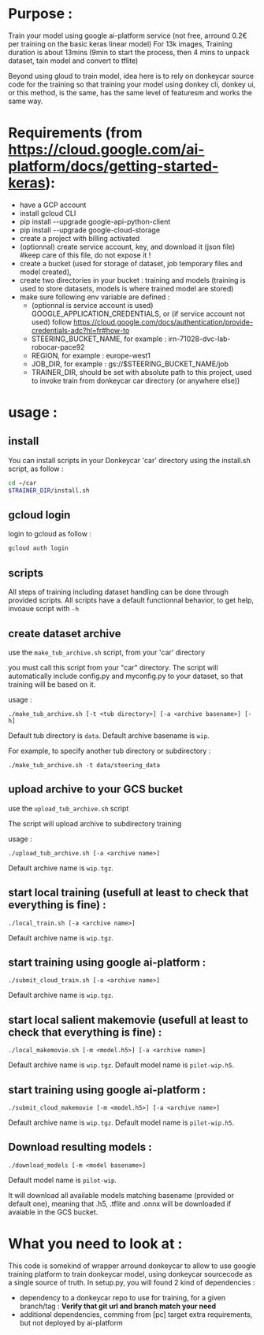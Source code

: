 # Purpose :
Train your model using google ai-platform service (not free, arround 0.2€ per training on the basic keras linear model)
For 13k images, Training duration is about 13mins (9min to start the process, then 4 mins to unpack dataset, tain model and convert to tflite)

Beyond using gloud to train model, idea here is to rely on donkeycar source code for the training so that training your model using donkey cli, donkey ui, or this method, is the same, has the same level of featuresm and works the same way.

# Requirements (from https://cloud.google.com/ai-platform/docs/getting-started-keras):
- have a GCP account 
- install gcloud CLI
- pip install --upgrade google-api-python-client
- pip install --upgrade google-cloud-storage
- create a project with billing activated
- (optionnal) create service account, key, and download it (json file) #keep care of this file, do not expose it !
- create a bucket (used for storage of dataset, job temporary files and model created),
- create two directories in your bucket : training and models (training is used to store datasets, models is where trained model are stored)
- make sure following env variable are defined :
    - (optionnal is service account is used) GOOGLE_APPLICATION_CREDENTIALS, or (if service account not used) follow https://cloud.google.com/docs/authentication/provide-credentials-adc?hl=fr#how-to
    - STEERING_BUCKET_NAME, for example : irn-71028-dvc-lab-robocar-pace92
    - REGION, for example : europe-west1
    - JOB_DIR, for example : gs://$STEERING_BUCKET_NAME/job
    - TRAINER_DIR, should be set with absolute path to this project, used to invoke train from donkeycar car directory (or anywhere else))

# usage :
## install
You can install scripts in your Donkeycar 'car' directory using the install.sh script, as follow :
```sh
cd ~/car
$TRAINER_DIR/install.sh
```
## gcloud login
login to gcloud as follow :
```sh
gcloud auth login
```
## scripts
All steps of training including dataset handling can be done through provided scripts.
All scripts have a default functionnal behavior, to get help, invoaue script with ```-h```

## create dataset archive
use the ```make_tub_archive.sh``` script, from your 'car' directory

you must call this script from your "car" directory. The script will automatically include config.py and myconfig.py to your dataset, so that training will be based on it.

usage : 
```
./make_tub_archive.sh [-t <tub directory>] [-a <archive basename>] [-h]
```

Default tub directory is ```data```.
Default archive basename is ```wip```.

For example, to specify another tub directory or subdirectory :
```
./make_tub_archive.sh -t data/steering_data
```

## upload archive to your GCS bucket
use the ```upload_tub_archive.sh``` script

The script will upload archive to subdirectory training

usage : 
```
./upload_tub_archive.sh [-a <archive name>]
```

Default archive name is ```wip.tgz```.

## start local training (usefull at least to check that everything is fine) :
```
./local_train.sh [-a <archive name>]
``` 
Default archive name is ```wip.tgz```.

## start training using google ai-platform :
```
./submit_cloud_train.sh [-a <archive name>]
``` 
Default archive name is ```wip.tgz```.

## start local salient makemovie (usefull at least to check that everything is fine) :
```
./local_makemovie.sh [-m <model.h5>] [-a <archive name>] 
``` 
Default archive name is ```wip.tgz```.
Default model name is ```pilot-wip.h5```.

## start training using google ai-platform :

```
./submit_cloud_makemovie [-m <model.h5>] [-a <archive name>]
``` 
Default archive name is ```wip.tgz```.
Default model name is ```pilot-wip.h5```.

## Download resulting models :

```
./download_models [-m <model basename>]
``` 
Default model name is ```pilot-wip```.

It will download all available models matching basename (provided or default one), meaning that <basemodel>.h5, <basemodel>.tflite and <basemodel>.onnx will be downloaded if avaiable in the GCS bucket.

# What you need to look at :
This code is somekind of wrapper arround donkeycar to allow to use google training platform to train donkeycar model, using donkeycar sourcecode as a single source of truth. 
In setup.py, you will found 2 kind of dependencies :
- dependency to a donkeycar repo to use for training, for a given branch/tag : **Verify that git url and branch match your need**
- additional dependencies, comming from [pc] target extra requirements, but not deployed by ai-platform  